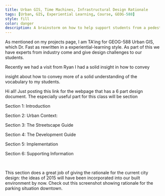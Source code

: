 ```yaml
---
title: Urban GIS, Time Machines, Infrastructural Design Rationale 
tags: [Urban, GIS, Experiential Learning, Course, GEOG-588]
style: fill
color: danger
description: A brainstorm on how to help support students from a pedestrian-only mentality to one that also encompasses urban planning and infrastructure engineering.
---
```

As mentioned on my projects page, I am TA'ing for GEOG-588 Urban GIS, which Dr. Fast as rewritten in a experiential-learning style. As part of this we have experts from industry come and give design challenges to our students.

Recently we had a visit from Ryan I had a solid insight in how to convey 

insight about how to convey more of a solid  understanding of the vocabulary to my students. 

Hi all! Just posting this link for the webpage that has a 6 part design document. The especially useful part for this class will be section

Section 1: Introduction

Section 2: Urban Context:



Section 3: The Streetscape Guide

Section 4: The Development Guide

Section 5: Implementation

Section 6: Supporting Information

​

This section does a great job of giving the rationale for the current city design: the ideas of 2015 will have been incorporated into our built environment by now. Check out this screenshot showing rationale for the parking situation downtown.&nbsp;